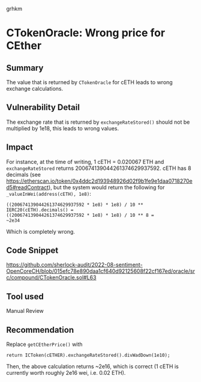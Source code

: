 grhkm
# CTokenOracle: Wrong price for CEther

## Summary
The value that is returned by `CTokenOracle` for cETH leads to wrong exchange calculations.

## Vulnerability Detail
The exchange rate that is returned by `exchangeRateStored()` should not be multiplied by 1e18, this leads to wrong values.

## Impact

For instance, at the time of writing, 1 cETH = 0.020067 ETH and `exchangeRateStored` returns 200674139044261374629937592. cETH has 8 decimals (see https://etherscan.io/token/0x4ddc2d193948926d02f9b1fe9e1daa0718270ed5#readContract), but the system would return the following for `_valueInWei(address(cETH), 1e8)`:
```
((200674139044261374629937592 * 1e8) * 1e8) / 10 ** IERC20(cETH).decimals() =
((200674139044261374629937592 * 1e8) * 1e8) / 10 ** 8 =
~2e34
```
Which is completely wrong.

## Code Snippet
https://github.com/sherlock-audit/2022-08-sentiment-OpenCoreCH/blob/015efc78e890daa1cf640d92125608f22cf167ed/oracle/src/compound/CTokenOracle.sol#L63

## Tool used

Manual Review

## Recommendation
Replace `getCEtherPrice()` with
```
return ICToken(cETHER).exchangeRateStored().divWadDown(1e10);
```
Then, the above calculation returns ~2e16, which is correct (1 cETH is currently worth roughly 2e16 wei, i.e. 0.02 ETH).